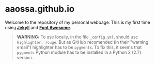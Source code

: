 # aaossa.github.io

Welcome to the repository of my personal webpage. This is my first time using [**Jekyll**](http://jekyllrb.com/) and [**Font Awesome**](https://fortawesome.github.io/Font-Awesome).

> **WARNING:** To use locally, in the file `_config.yml`, should use `highlighter: rouge`. But as GitHub recomended (in their "warning email") highlighter has to be `pygments`. To fix this, it seems that `pygments` Python module has to be installed in a Python 2 (2.7) version.